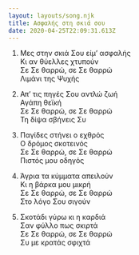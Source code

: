```yaml
---
layout: layouts/song.njk
title: Ασφαλής στη σκιά σου
date: 2020-04-25T22:09:31.613Z
---
```

1. Μες στην σκιά Σου είμ’ ασφαλής\
Κι αν θύελλες χτυπούν\
Σε Σε θαρρώ, σε Σε θαρρώ\
Λιμάνι της Ψυχής

2. Απ’ τις πηγές Σου αντλώ ζωή\
Αγάπη θεϊκή\
Σε Σε θαρρώ, σε Σε θαρρώ\
Τη δίψα σβήνεις Συ

3. Παγίδες στήνει ο εχθρός\
Ο δρόμος σκοτεινός\
Σε Σε θαρρώ, σε Σε θαρρώ\
Πιστός μου οδηγός

4. Άγρια τα κύμματα απειλούν\
Κι η βάρκα μου μικρή\
Σε Σε θαρρώ, σε Σε θαρρώ\
Στο λόγο Σου σιγούν

5. Σκοτάδι γύρω κι η καρδιά\
Σαν φύλλο πως σκιρτά\
Σε Σε θαρρώ, σε Σε θαρρώ\
Συ με κρατάς σφιχτά
